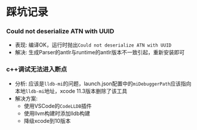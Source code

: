 # 踩坑记录

### Could not deserialize ATN with UUID
- 表现: 编译OK，运行时抛出`Could not deserialize ATN with UUID`
- 解决: 生成Parser的antlr与runtime的antlr版本不一致引起，重新安装即可

### c++调试无法进入断点
- 分析: 应该是`lldb-mi`的问题，launch.json配置中的`miDebuggerPath`应该指向本地`lldb-mi`地址，xcode 11.3版本删除了该工具
- 解决方案:
  - 使用VSCode的`CodeLLDB`插件
  - 使用llvm构建时添加lldb构建
  - 降级xcode到10版本
